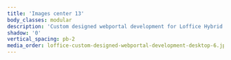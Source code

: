 ```yaml
---
title: 'Images center 13'
body_classes: modular
description: 'Custom designed webportal development for Loffice Hybrid office page on desktop'
shadow: '0'
vertical_spacing: pb-2
media_order: loffice-custom-designed-webportal-development-desktop-6.jpg
---
```


